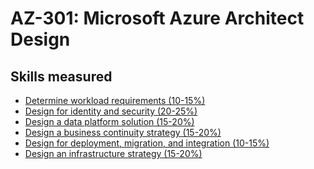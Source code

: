 # AZ-301: Microsoft Azure Architect Design
## Skills measured
* [Determine workload requirements (10-15%)](1-Determine%20workload%20requirements%20(10-15%25).md)
* [Design for identity and security (20-25%)](2-Design%20for%20identity%20and%20security%20(20-25%25).md)
* [Design a data platform solution (15-20%)](3-Design%20a%20data%20platform%20solution%20(15-20%25).md)
* [Design a business continuity strategy (15-20%)](4-Design%20a%20business%20continuity%20strategy%20(15-20%25).md)
* [Design for deployment, migration, and integration (10-15%)](5-Design%20for%20deployment,%20migration,%20and%20integration%20(10-15%25).md)
* [Design an infrastructure strategy (15-20%)](6-Design%20an%20infrastructure%20strategy%20(15-20%25).md)